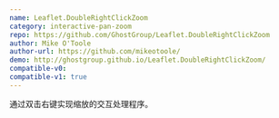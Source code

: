 ```yaml
---
name: Leaflet.DoubleRightClickZoom
category: interactive-pan-zoom
repo: https://github.com/GhostGroup/Leaflet.DoubleRightClickZoom
author: Mike O'Toole
author-url: https://github.com/mikeotoole/
demo: http://ghostgroup.github.io/Leaflet.DoubleRightClickZoom/
compatible-v0:
compatible-v1: true
---
```


通过双击右键实现缩放的交互处理程序。
